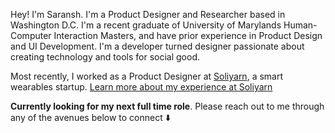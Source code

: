Hey! I'm Saransh. I'm a Product Designer and Researcher based in Washington D.C. I'm a recent graduate of University of Marylands Human-Computer Interaction Masters, and have prior experience in Product Design and UI Development. I'm a developer turned designer passionate about creating technology and tools for social good.

Most recently, I worked as a Product Designer at [Soliyarn](https://www.soliyarn.com), a smart wearables startup. [Learn more about my experience at Soliyarn](/projects/soliyarn)

**Currently looking for my next full time role**. Please reach out to me through any of the avenues below to connect ⬇️

<!--
I am a Graduate Student at University of Maryland's Human Computer Interaction program. My interests lie in developing data visualizations for digital media and journalism, as well as computational journalism and misinformatio. -->
